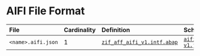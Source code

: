 # AIFI File Format

File | Cardinality | Definition | Schema | Example
:--- | :--- | :--- | :--- | :---
`<name>.aifi.json` | 1 | [`zif_aff_aifi_v1.intf.abap`](./type/zif_aff_aifi_v1.intf.abap) | [`aifi-v1.json`](./aifi-v1.json) | [`z_aff_example_aifi.aifi.json`](./examples/z_aff_example_aifi.aifi.json)
